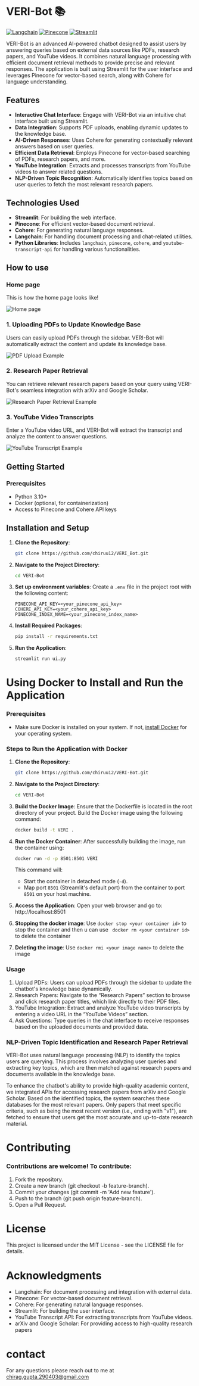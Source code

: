 # VERI-Bot 📚 
[![Langchain](https://img.shields.io/badge/langchain-v0.3.0-blue)](https://github.com/hwchase17/langchain) 
[![Pinecone](https://img.shields.io/badge/pinecone-v5.1.0-yellow)](https://www.pinecone.io/) 
[![Streamlit](https://img.shields.io/badge/streamlit-v1.36.0-brightgreen)](https://streamlit.io/)

VERI-Bot is an advanced AI-powered chatbot designed to assist users by answering queries based on external data sources like PDFs, research papers, and YouTube videos. It combines natural language processing with efficient document retrieval methods to provide precise and relevant responses. The application is built using Streamlit for the user interface and leverages Pinecone for vector-based search, along with Cohere for language understanding.

## Features

- **Interactive Chat Interface**: Engage with VERI-Bot via an intuitive chat interface built using Streamlit.
- **Data Integration**: Supports PDF uploads, enabling dynamic updates to the knowledge base.
- **AI-Driven Responses**: Uses Cohere for generating contextually relevant answers based on user queries.
- **Efficient Data Retrieval**: Employs Pinecone for vector-based searching of PDFs, research papers, and more.
- **YouTube Integration**: Extracts and processes transcripts from YouTube videos to answer related questions.
- **NLP-Driven Topic Recognition**: Automatically identifies topics based on user queries to fetch the most relevant research papers.

## Technologies Used

- **Streamlit**: For building the web interface.
- **Pinecone**: For efficient vector-based document retrieval.
- **Cohere**: For generating natural language responses.
- **Langchain**: For handling document processing and chat-related utilities.
- **Python Libraries**: Includes `langchain`, `pinecone`, `cohere`, and `youtube-transcript-api` for handling various functionalities.

## How to use 
### Home page
This is how the home page looks like!

![Home page](https://github.com/chiruu12/VERI-Bot/blob/main/assets/veri_bot_home.png)

### 1. Uploading PDFs to Update Knowledge Base
Users can easily upload PDFs through the sidebar. VERI-Bot will automatically extract the content and update its knowledge base.
   
![PDF Upload Example](https://github.com/chiruu12/VERI-Bot/blob/main/assets/veri_bot_pdf.png)

### 2. Research Paper Retrieval
You can retrieve relevant research papers based on your query using VERI-Bot's seamless integration with arXiv and Google Scholar.
   
![Research Paper Retrieval Example](https://github.com/chiruu12/VERI-Bot/blob/main/assets/veri_bot_research_paper.png)

### 3. YouTube Video Transcripts
Enter a YouTube video URL, and VERI-Bot will extract the transcript and analyze the content to answer questions.
   
![YouTube Transcript Example](https://github.com/chiruu12/VERI-Bot/blob/main/assets/veri_bot_youtube_videos.png)

## Getting Started
### Prerequisites

- Python 3.10+
- Docker (optional, for containerization)
- Access to Pinecone and Cohere API keys

## Installation and Setup

1. **Clone the Repository**:
    ```bash
    git clone https://github.com/chiruu12/VERI_Bot.git
    ```

2. **Navigate to the Project Directory**:
    ```bash
    cd VERI-Bot
    ```
3. **Set up environment variables**:
    Create a `.env` file in the project root with the following content:
    ```env
    PINECONE_API_KEY=<your_pinecone_api_key>
    COHERE_API_KEY=<your_cohere_api_key>
    PINECONE_INDEX_NAME=<your_pinecone_index_name>
    ```
4. **Install Required Packages**:
    ```bash
    pip install -r requirements.txt
    ```

5. **Run the Application**:
    ```bash
    streamlit run ui.py
    ```

# Using Docker to Install and Run the Application

### Prerequisites
- Make sure Docker is installed on your system. If not, [install Docker](https://docs.docker.com/get-docker/) for your operating system.

### Steps to Run the Application with Docker

1. **Clone the Repository**:
    ```bash
    git clone https://github.com/chiruu12/VERI-Bot.git
    ```

2. **Navigate to the Project Directory**:
    ```bash
    cd VERI-Bot
    ```

3. **Build the Docker Image**:
   Ensure that the Dockerfile is located in the root directory of your project. Build the Docker image using the following command:
    ```bash
    docker build -t VERI .
    ```
    
4. **Run the Docker Container**:
   After successfully building the image, run the container using:
    ```bash
    docker run -d -p 8501:8501 VERI
    ```
   This command will:
   - Start the container in detached mode (`-d`).
   - Map port `8501` (Streamlit's default port) from the container to port `8501` on your host machine.

5. **Access the Application**:
   Open your web browser and go to: http://localhost:8501

6. **Stopping the docker image**:
   Use `docker stop <your container id>` to stop the container and then u can use ` docker rm <your container id>` to delete the container 
 
7. **Deleting the image**:
   Use `docker rmi <your image name>` to delete the image

### Usage 
1. Upload PDFs: Users can upload PDFs through the sidebar to update the chatbot's knowledge base dynamically.
2. Research Papers: Navigate to the “Research Papers” section to browse and click research paper titles, which link directly to their PDF files.
3. YouTube Integration: Extract and analyze YouTube video transcripts by entering a video URL in the “YouTube Videos” section.
4. Ask Questions: Type queries in the chat interface to receive responses based on the uploaded documents and provided data.

### NLP-Driven Topic Identification and Research Paper Retrieval
VERI-Bot uses natural language processing (NLP) to identify the topics users are querying. This process involves analyzing user queries and extracting key topics, which are then matched against research papers and documents available in the knowledge base.

To enhance the chatbot's ability to provide high-quality academic content, we integrated APIs for accessing research papers from arXiv and Google Scholar. Based on the identified topics, the system searches these databases for the most relevant papers. Only papers that meet specific criteria, such as being the most recent version (i.e., ending with "v1"), are fetched to ensure that users get the most accurate and up-to-date research material.
   
# Contributing
### Contributions are welcome! To contribute:

1. Fork the repository.
2. Create a new branch (git checkout -b feature-branch).
3. Commit your changes (git commit -m 'Add new feature').
4. Push to the branch (git push origin feature-branch).
5. Open a Pull Request.

# License
This project is licensed under the MIT License - see the LICENSE file for details.

# Acknowledgments
- Langchain: For document processing and integration with external data.
- Pinecone: For vector-based document retrieval.
- Cohere: For generating natural language responses.
- Streamlit: For building the user interface.
- YouTube Transcript API: For extracting transcripts from YouTube videos.
- arXiv and Google Scholar: For providing access to high-quality research papers

# contact
For any questions please reach out to me at chirag.gupta.290403@gmail.com
